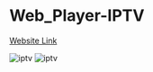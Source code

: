 # Web_Player-IPTV
<a href="https://mr-masudrana.github.io/Web_Player-IPTV/">Website Link</a>

<img src="asset/iptv_mobile_view" alt="iptv">

<img src="asset/iptv_desktop_view" alt="iptv">
